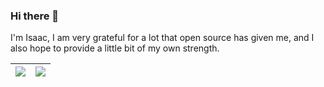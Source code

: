 ### Hi there 👋

I'm Isaac, I am very grateful for a lot that open source has given me, and I also hope to provide a little bit of my own strength.

| <img align="center" src="https://github-readme-stats.vercel.app/api/top-langs?username=isaac230330&theme=buefy&hide_border=true" /> | <img align="center" src="https://github-readme-stats.vercel.app/api?username=isaac230330&include_all_commits=true&theme=buefy&hide_border=true&count_private=true" /> |
| ------------- | ------------- |

